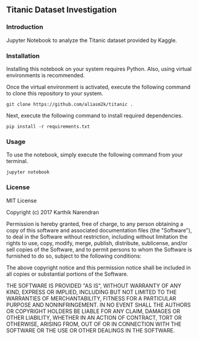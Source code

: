 ## Titanic Dataset Investigation

### Introduction
Jupyter Notebook to analyze the Titanic dataset provided by Kaggle.

### Installation
Installing this notebook on your system requires Python. Also, using virtual
environments is recommended.

Once the virtual environment is activated, execute the following command to
clone this repository to your system.

    git clone https://github.com/aliasm2k/titanic .

Next, execute the following command to install required dependencies.

    pip install -r requirements.txt

### Usage
To use the notebook, simply execute the following command from your terminal.

    jupyter notebook

### License
MIT License

Copyright (c) 2017 Karthik Narendran

Permission is hereby granted, free of charge, to any person obtaining a copy
of this software and associated documentation files (the "Software"), to deal
in the Software without restriction, including without limitation the rights
to use, copy, modify, merge, publish, distribute, sublicense, and/or sell
copies of the Software, and to permit persons to whom the Software is
furnished to do so, subject to the following conditions:

The above copyright notice and this permission notice shall be included in all
copies or substantial portions of the Software.

THE SOFTWARE IS PROVIDED "AS IS", WITHOUT WARRANTY OF ANY KIND, EXPRESS OR
IMPLIED, INCLUDING BUT NOT LIMITED TO THE WARRANTIES OF MERCHANTABILITY,
FITNESS FOR A PARTICULAR PURPOSE AND NONINFRINGEMENT. IN NO EVENT SHALL THE
AUTHORS OR COPYRIGHT HOLDERS BE LIABLE FOR ANY CLAIM, DAMAGES OR OTHER
LIABILITY, WHETHER IN AN ACTION OF CONTRACT, TORT OR OTHERWISE, ARISING FROM,
OUT OF OR IN CONNECTION WITH THE SOFTWARE OR THE USE OR OTHER DEALINGS IN THE
SOFTWARE.
